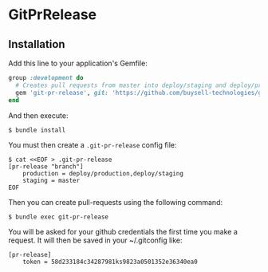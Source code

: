 # GitPrRelease

## Installation

Add this line to your application's Gemfile:

```ruby
group :development do
  # Creates pull requests from master into deploy/staging and deploy/production
  gem 'git-pr-release', git: 'https://github.com/buysell-technologies/git-pr-release', tag: 'v1.0'
end
```

And then execute:

    $ bundle install

You must then create a `.git-pr-release` config file:

    $ cat <<EOF > .git-pr-release
    [pr-release "branch"]
        production = deploy/production,deploy/staging
        staging = master
    EOF

Then you can create pull-requests using the following command:

    $ bundle exec git-pr-release

You will be asked for your github credentials the first time you make a request.
It will then be saved in your ~/.gitconfig like:

```
[pr-release]
    token = 58d233184c34287981ks9823a0501352e36340ea0
```
